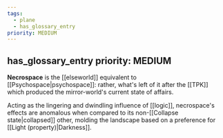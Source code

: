 ```yaml
---
tags:
  - plane
  - has_glossary_entry
priority: MEDIUM
---
```

 has_glossary_entry
priority: MEDIUM
---

**Necrospace** is the [[elseworld]] equivalent to [[Psychospace|psychospace]]: rather, what's left of it after the [[TPK]] which produced the mirror-world's current state of affairs. 

Acting as the lingering and dwindling influence of [[logic]], necrospace's effects are anomalous when compared to its non-[[Collapse state|collapsed]] other, molding the landscape based on a preference for [[Light (property)|Darkness]].